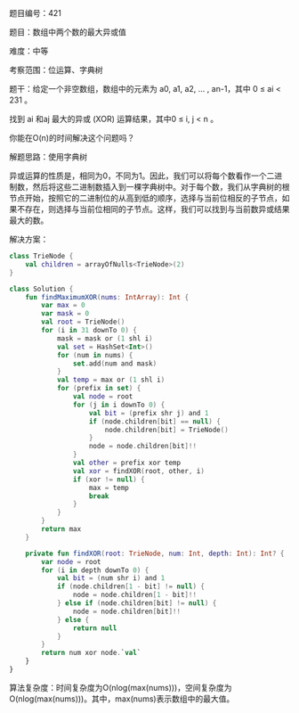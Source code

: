 题目编号：421

题目：数组中两个数的最大异或值

难度：中等

考察范围：位运算、字典树

题干：给定一个非空数组，数组中的元素为 a0, a1, a2, … , an-1，其中 0 ≤ ai < 231 。

找到 ai 和aj 最大的异或 (XOR) 运算结果，其中0 ≤ i, j < n 。

你能在O(n)的时间解决这个问题吗？

解题思路：使用字典树

异或运算的性质是，相同为0，不同为1。因此，我们可以将每个数看作一个二进制数，然后将这些二进制数插入到一棵字典树中。对于每个数，我们从字典树的根节点开始，按照它的二进制位的从高到低的顺序，选择与当前位相反的子节点，如果不存在，则选择与当前位相同的子节点。这样，我们可以找到与当前数异或结果最大的数。

解决方案：

```kotlin
class TrieNode {
    val children = arrayOfNulls<TrieNode>(2)
}

class Solution {
    fun findMaximumXOR(nums: IntArray): Int {
        var max = 0
        var mask = 0
        val root = TrieNode()
        for (i in 31 downTo 0) {
            mask = mask or (1 shl i)
            val set = HashSet<Int>()
            for (num in nums) {
                set.add(num and mask)
            }
            val temp = max or (1 shl i)
            for (prefix in set) {
                val node = root
                for (j in i downTo 0) {
                    val bit = (prefix shr j) and 1
                    if (node.children[bit] == null) {
                        node.children[bit] = TrieNode()
                    }
                    node = node.children[bit]!!
                }
                val other = prefix xor temp
                val xor = findXOR(root, other, i)
                if (xor != null) {
                    max = temp
                    break
                }
            }
        }
        return max
    }

    private fun findXOR(root: TrieNode, num: Int, depth: Int): Int? {
        var node = root
        for (i in depth downTo 0) {
            val bit = (num shr i) and 1
            if (node.children[1 - bit] != null) {
                node = node.children[1 - bit]!!
            } else if (node.children[bit] != null) {
                node = node.children[bit]!!
            } else {
                return null
            }
        }
        return num xor node.`val`
    }
}
```

算法复杂度：时间复杂度为O(nlog(max(nums)))，空间复杂度为O(nlog(max(nums)))。其中，max(nums)表示数组中的最大值。